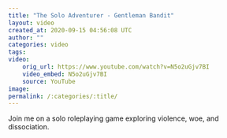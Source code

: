 ```yaml
---
title: "The Solo Adventurer - Gentleman Bandit"
layout: video
created_at: 2020-09-15 04:56:08 UTC
author: ""
categories: video
tags: 
video:
    orig_url: https://www.youtube.com/watch?v=N5o2uGjv7BI
    video_embed: N5o2uGjv7BI
    source: YouTube
image:
permalink: /:categories/:title/
---
```

Join me on a solo roleplaying game exploring violence, woe, and dissociation.